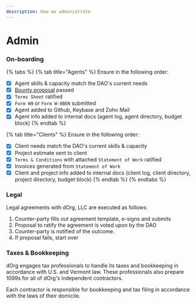 ```yaml
---
description: How we administrate
---
```


# Admin

### **On-boarding**

{% tabs %}
{% tab title="Agents" %}
Ensure in the following order:

* [x] Agent skills & capacity match the DAO's current needs
* [x] [Bounty proposal](../getting-started/bounties.md) passed
* [x] `Terms Sheet` ratified
* [x] `Form W9` or `Form W-8BEN` submitted
* [x] Agent added to Github, Keybase and Zoho Mail
* [x] Agent info added to internal docs \(agent log, agent directory, budget block\)
{% endtab %}

{% tab title="Clients" %}
Ensure in the following order:

* [x] Client needs match the DAO's current skills & capacity
* [x] Project estimate sent to client
* [x] `Terms & Conditions` with attached `Statement of Work` ratified
* [x] Invoices generated from `Statement of Work`
* [x] Client and project info added to internal docs \(client log, client directory, project directory, budget block\)
{% endtab %}
{% endtabs %}

### **Legal**

Legal agreements with dOrg, LLC are executed as follows:

1. Counter-party fills out agreement template, e-signs and submits
2. Proposal to ratify the agreement is voted upon by the DAO
3. Counter-party is notified of the outcome.
4. If proposal fails, start over

### Taxes & Bookkeeping

dOrg engages tax professionals to handle its taxes and bookkeeping in accordance with U.S. and Vermont law. These professionals also prepare 1099s for all of dOrg's independent contractors.

Each contractor is responsible for bookkeeping and tax filing in accordance with the laws of their domicile.

